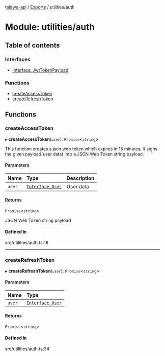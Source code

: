 [talawa-api](../README.md) / [Exports](../modules.md) / utilities/auth

# Module: utilities/auth

## Table of contents

### Interfaces

- [Interface\_JwtTokenPayload](../interfaces/utilities_auth.Interface_JwtTokenPayload.md)

### Functions

- [createAccessToken](utilities_auth.md#createaccesstoken)
- [createRefreshToken](utilities_auth.md#createrefreshtoken)

## Functions

### createAccessToken

▸ **createAccessToken**(`user`): `Promise`\<`string`\>

This function creates a json web token which expires in 15 minutes.
It signs the given payload(user data) into a JSON Web Token string payload.

#### Parameters

| Name | Type | Description |
| :------ | :------ | :------ |
| `user` | [`Interface_User`](../interfaces/models_User.Interface_User.md) | User data |

#### Returns

`Promise`\<`string`\>

JSON Web Token string payload

#### Defined in

src/utilities/auth.ts:18

___

### createRefreshToken

▸ **createRefreshToken**(`user`): `Promise`\<`string`\>

#### Parameters

| Name | Type |
| :------ | :------ |
| `user` | [`Interface_User`](../interfaces/models_User.Interface_User.md) |

#### Returns

`Promise`\<`string`\>

#### Defined in

src/utilities/auth.ts:34
